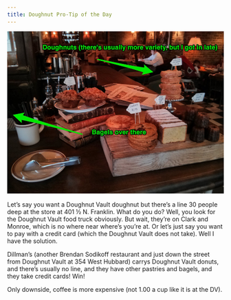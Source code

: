 ```yaml
---
title: Doughnut Pro-Tip of the Day
---
```


![Dillmans](/assets/img/dillmans.jpeg)

Let’s say you want a Doughnut Vault doughnut but there’s a line 30 people deep at the store at 401 ½ N. Franklin. What do you do? Well, you look for the Doughnut Vault food truck obviously. But wait, they’re on Clark and Monroe, which is no where near where’s you’re at. Or let’s just say you want to pay with a credit card (which the Doughnut Vault does not take). Well I have the solution.

Dillman’s (another Brendan Sodikoff restaurant and just down the street from Doughnut Vault at 354 West Hubbard) carrys Doughnut Vault donuts, and there’s usually no line, and they have other pastries and bagels, and they take credit cards! Win!

Only downside, coffee is more expensive (not 1.00 a cup like it is at the DV).
